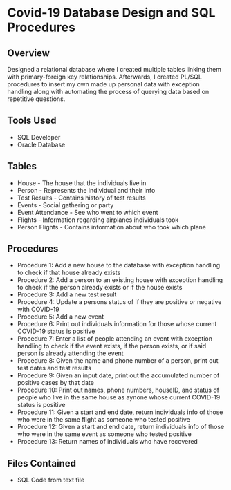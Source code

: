 # Covid-19 Database Design and SQL Procedures

## Overview
Designed a relational database where I created multiple tables linking them with primary-foreign key relationships. Afterwards, I created PL/SQL procedures to insert my own made up personal data with exception handling along with automating the process of querying data based on repetitive questions.

## Tools Used
* SQL Developer
* Oracle Database

## Tables
* House - The house that the individuals live in
* Person - Represents the individual and their info
* Test Results - Contains history of test results
* Events - Social gathering or party
* Event Attendance - See who went to which event
* Flights - Information regarding airplanes individuals took
* Person Flights - Contains information about who took which plane

## Procedures
* Procedure 1: Add a new house to the database with exception handling to check if that house already exists
* Procedure 2: Add a person to an existing house with exception handling to check if the person already exists or if the house exists
* Procedure 3: Add a new test result 
* Procedure 4: Update a persons status of if they are positive or negative with COVID-19
* Procedure 5: Add a new event
* Procedure 6: Print out individuals information for those whose current COVID-19 status is positive
* Procedure 7: Enter a list of people attending an event with exception handling to check if the event exists, if the person exists, or if said person is already attending the event
* Procedure 8: Given the name and phone number of a person, print out test dates and test results
* Procedure 9: Given an input date, print out the accumulated number of positive cases by that date
* Procedure 10: Print out names, phone numbers, houseID, and status of people who live in the same house as aynone whose current COVID-19 status is positive
* Procedure 11: Given a start and end date, return individuals info of those who were in the same flight as someone who tested positive
* Procedure 12: Given a start and end date, return individuals info of those who were in the same event as someone who tested positive
* Procedure 13: Return names of individuals who have recovered

## Files Contained
* SQL Code from text file 
